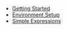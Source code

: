- [Getting Started](getting-started.md)
- [Environment Setup](environment-setup.md)
- [Simple Expressions](simple-expressions.md)
